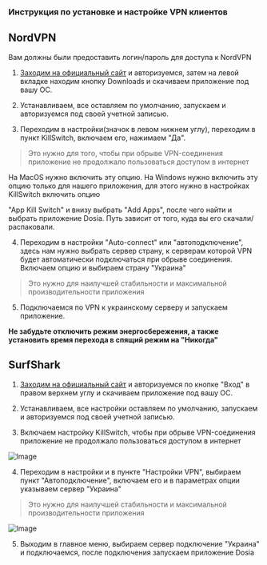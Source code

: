 ### Инструкция по установке и настройке VPN клиентов

## NordVPN

Вам должны были предоставить логин/пароль для доступа к NordVPN

1. [Заходим на официальный сайт](https://my.nordaccount.com/) и авторизуемся, затем на левой вкладке находим кнопку Downloads и скачиваем приложение под вашу ОС.

2. Устанавливаем, все оставляем по умолчанию, запускаем и авторизуемся под своей учетной записью.

3. Переходим в настройки(значок в левом нижнем углу), переходим в пункт KillSwitch, включаем его, нажимаем "Да".

> Это нужно для того, чтобы при обрыве VPN-соединения приложение не продолжало пользоваться доступом в интернет

На MacOS нужно включить эту опцию. На Windows нужно включить эту опцию только для нашего приложения, для этого нужно в настройках KillSwitch включить опцию 

"App Kill Switch" и внизу выбрать "Add Apps", после чего найти и выбрать приложение Dosia. Путь зависит от того, куда вы его скачали/распаковали.

4. Переходим в настройки "Auto-connect" или "автоподключение", здесь нам нужно выбрать сервер страну, к серверам которой VPN будет автоматически подключаться при обрыве соединения. Включаем опцию и выбираем страну "Украина"

> Это нужно для наилучшей стабильности и максимальной производительности приложения

5. Подключаемся по VPN к украинскому серверу и запускаем приложение.

**Не забудьте отключить режим энергосбережения, а также установить время перехода в спящий режим на "Никогда"**

## SurfShark

1. [Заходим на официальный сайт](https://surfshark.com/ru/) и авторизуемся по кнопке "Вход" в правом верхнем углу и скачиваем приложение под вашу ОС.

2. Устанавливаем, все настройки оставляем по умолчанию, запускаем и авторизуемся под своей учетной записью.

3. Включаем настройку KillSwitch, чтобы при обрыве VPN-соединения приложение не продолжало пользоваться доступом в интернет

![Image](https://dddosia.github.io/images/KillSwitch.png)

4. Переходим в настройки и в пункте "Настройки VPN", выбираем пункт "Автоподключение", включаем его и в параметрах опции указываем сервер "Украина"

> Это нужно для наилучшей стабильности и максимальной производительности приложения

![Image](https://dddosia.github.io/images/autoconnect.png)

5. Выходим в главное меню, выбираем сервер подключение "Украина" и подключаемся, после подключения запускаем приложение Dosia
